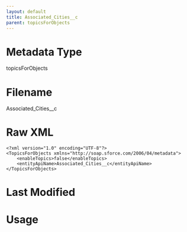 ```yaml
---
layout: default
title: Associated_Cities__c
parent: topicsForObjects
---
```

# Metadata Type
topicsForObjects


# Filename 
Associated_Cities__c


# Raw XML
```
<?xml version="1.0" encoding="UTF-8"?>
<TopicsForObjects xmlns="http://soap.sforce.com/2006/04/metadata">
    <enableTopics>false</enableTopics>
    <entityApiName>Associated_Cities__c</entityApiName>
</TopicsForObjects>
```


# Last Modified


# Usage
